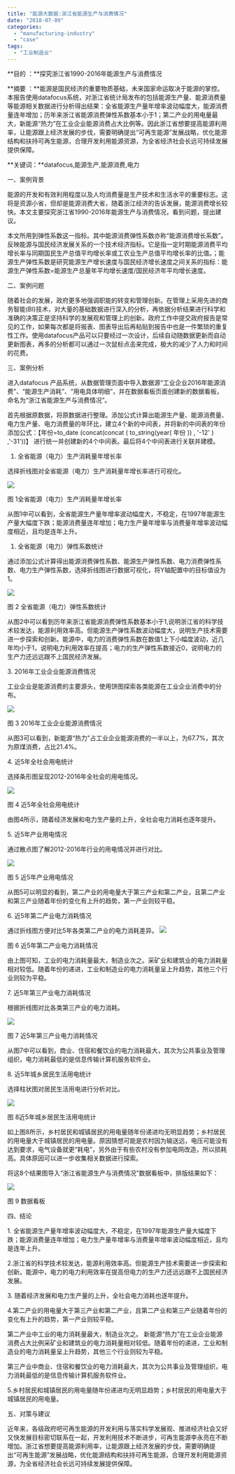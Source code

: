 ```yaml
---
title: "能源大数据:浙江省能源生产与消费情况"
date: "2018-07-09"
categories: 
  - "manufacturing-industry"
  - "case"
tags: 
  - "工业制造业"
---
```


**目的 ：**探究浙江省1990-2016年能源生产与消费情况

**摘要 ：**能源是国民经济的重要物质基础，未来国家命运取决于能源的掌控。本报告使用datafocus系统，对浙江省统计局发布的包括能源生产量、能源消费量等能源相关数据进行分析得出结果：全省能源生产量年增率波动幅度大，能源消费量连年增加；历年来浙江省能源消费弹性系数基本小于1；第二产业的用电量最大，新能源“热力”在工业企业能源消费占大比例等。因此浙江省想要提高能源利用率，让能源跟上经济发展的步伐，需要明确提出“可再生能源”发展战略，优化能源结构和扶持可再生能源，合理开发利用能源资源，为全省经济社会长远可持续发展提供保障。

**关键词：**datafocus,能源生产,能源消费,电力

一、案例背景

能源的开发和有效利用程度以及人均消费量是生产技术和生活水平的重要标志。这将是资源小省，但却是能源消费大省，随着浙江经济的告诉发展，能源消费增长较快。本文主要探究浙江省1990-2016年能源生产与消费情况，看到问题，提出建议。

本文所用到弹性系数这一指标。其中能源消费弹性系数亦称“能源消费增长系数”。反映能源与国民经济发展关系的一个技术经济指标。它是指一定时期能源消费平均增长率与同期国民生产总值平均增长率或工农业生产总值平均增长率的比值。；能源生产弹性系数是研究能源生产增长速度与国民经济增长速度之间关系的指标：能源生产弹性系数=能源生产总量年平均增长速度/国民经济年平均增长速度。

二、案例问题

随着社会的发展，政府更多地强调职能的转变和管理创新。在管理上采用先进的商务智能(BI)技术，对大量的基础数据进行深入的分析，再依据分析结果进行科学和准确的决策正是坚持科学的发展观和管理上的创新。政府工作中提交政府报告是常见的工作，如果每次都是将报表、图表导出后再粘贴到报告中也是一件繁琐的重复性工作。使用datafocus产品可以只要经过一次设计，后续自动随数据更新而自动更新图表，再多的分析都可以通过一次鼠标点击来完成，极大的减少了人力和时间的花费。

三、案例分析

进入datafocus 产品系统，从数据管理页面中导入数据源“工业企业2016年能源消费”、“能源生产消耗”、“用电具体明细”，并在数据看板页面创建新的数据看板，命名为“浙江省能源生产与消费情况”。

首先根据原数据，将原数据进行整理。添加公式计算出能源生产量、能源消费量、电力生产量、电力消费量的年环比，建立4个新的中间表，并将新的中间表的年份添加公式：【年份=to\_date (concat(concat ( to\_string(year( 年份 )) , '-12' ) ,'-31'))】 进行统一并创建新的4个中间表。最后将4个中间表进行关联并建模。

1. 全省能源（电力）生产消耗量年增长率

选择折线图对全省能源（电力）生产消耗量年增长率进行可视化。

![](images/word-image-34.png)

图 1全省能源（电力）生产消耗量年增长率

从图1中可以看到，全省能源生产量年增率波动幅度大，不稳定，在1997年能源生产量大幅度下跌；能源消费量连年增加；电力生产量年增率与消费量年增率波动幅度相近，且均是连年上升。

1. 全省能源（电力）弹性系数统计

通过添加公式计算得出能源消费弹性系数、能源生产弹性系数、电力消费弹性系数、电力生产弹性系数，选择折线图进行数据可视化，将Y轴配置中的目标值设为1。

![](images/word-image-35.png)

图 2 全省能源（电力）弹性系数统计

从图2中可以看到历年来浙江省能源消费弹性系数基本小于1,说明浙江省的科学技术较发达，能源利用效率高。但能源生产弹性系数波动幅度大，说明生产技术需要进一步探索和创新。能源中，电力的消费弹性系数在数值1上下小幅度波动，近几年均小于1，说明电力利用效率在提高；电力的生产弹性系数接近0，说明电力的生产力还远远跟不上国民经济发展。

3\. 2016年工业企业能源消费情况

工业企业是能源消费的主要源头，使用饼图探索各类能源在工业企业消费中的分布。

![](images/word-image-36.png)

图 3 2016年工业企业能源消费情况

从图3可以看到，新能源“热力”占工业企业能源消费的一半以上，为67.7%，其次为原煤消费，占比21.4%。

4\. 近5年全社会用电统计

选择条形图呈现2012-2016年全社会的用电情况。

![](images/word-image-37.png)

图 4 近5年全社会用电统计

由图4所示，随着经济发展和电力生产量的上升，全社会电力消耗也逐年提升。

5\. 近5年产业用电情况

通过散点图了解2012-2016年行业的用电情况并进行对比。

![](images/word-image-38.png)

图 5 近5年产业用电情况

从图5可以明显的看到，第二产业的用电量大于第三产业和第二产业，且第二产业和第三产业随着年份的变化有上升的趋势，第一产业则较平稳。

6\. 近5年第二产业电力消耗情况

通过折线图方便对比5年各类第二产业的电力消耗差异。 ![](images/word-image-39.png)

图 6 近5年第二产业电力消耗情况

由上图可知，工业的电力消耗量最大，制造业次之。采矿业和建筑业的电力消耗量相对较低。随着年份的递进，工业和制造业的电力消耗量呈上升趋势，其他三个行业则较为平稳。

7\. 近5年第三产业电力消耗情况

根据折线图对比各类第三产业的电力消耗。

![](images/word-image-40.png)

图 7 近5年第三产业电力消耗情况

从图7中可以看到，商业、住宿和餐饮业的电力消耗最大，其次为公共事业及管理组织，电力消耗最低的是信息传输计算机服务软件业。

8\. 近5年城乡居民生活用电统计

选择柱状图对居民生活用电进行分析对比。

![](images/word-image-41.png)

图 8近5年城乡居民生活用电统计

如上图8所示，乡村居民和城镇居民的用电量随年份递进均无明显趋势；乡村居民的用电量大于城镇居民的用电量。原因猜想可能是农村因为输送远，电压可能没有达到要求，电气设备就更“耗电”，另外由于有些农村没有参加电网改造，所以损耗高。具体原因可以进一步收集相关数据进行探索。

将这8个结果图导入“浙江省能源生产与消费情况”数据看板中，排版结果如下：

![](images/word-image-42.png)

图 9 数据看板

四、结论

1\. 全省能源生产量年增率波动幅度大，不稳定，在1997年能源生产量大幅度下跌；能源消费量连年增加；电力生产量年增率与消费量年增率波动幅度相近，且均是连年上升。

2.浙江省的科学技术较发达，能源利用效率高。但能源生产技术需要进一步探索和创新。能源中，电力的电力利用效率在提高但电力的生产力还远远跟不上国民经济发展。

3\. 随着经济发展和电力生产量的上升，全社会电力消耗也逐年提升。

4.第二产业的用电量大于第三产业和第二产业，且第二产业和第三产业随着年份的变化有上升的趋势，第一产业则较平稳。

第二产业中工业的电力消耗量最大，制造业次之。 新能源“热力”在工业企业能源消费占大比例采矿业和建筑业的电力消耗量相对较低。随着年份的递进，工业和制造业的电力消耗量呈上升趋势，其他三个行业则较为平稳。

第三产业中商业、住宿和餐饮业的电力消耗最大，其次为公共事业及管理组织，电力消耗最低的是信息传输计算机服务软件业。

5.乡村居民和城镇居民的用电量随年份递进均无明显趋势；乡村居民的用电量大于城镇居民的用电量。

五、对策与建议

近年来，各级政府吧可再生能源的开发利用与落实科学发展观、推进经济社会又好又快发展目标密切联系在一起，开发利用技术不断进步，可再生能源李永亮在不断增加。浙江省想要提高能源利用率，让能源跟上经济发展的步伐，需要明确提出“可再生能源”发展战略，优化能源结构和扶持可再生能源，合理开发利用能源资源，为全省经济社会长远可持续发展提供保障。

